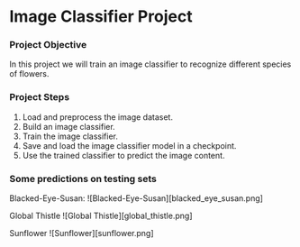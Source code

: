 # Image Classifier Project

### Project Objective
In this project we will train an image classifier to recognize different species of flowers.

### Project Steps
1. Load and preprocess the image dataset.
2. Build an image classifier.
3. Train the image classifier.
4. Save and load the image classifier model in a checkpoint.
5. Use the trained classifier to predict the image content.

### Some predictions on testing sets



Blacked-Eye-Susan:
![Blacked-Eye-Susan][blacked_eye_susan.png]

Global Thistle
![Global Thistle][global_thistle.png]

Sunflower
![Sunflower][sunflower.png]